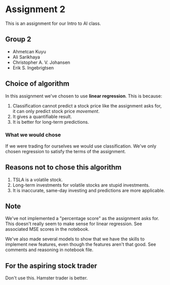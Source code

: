 # Assignment 2
This is an assignment for our Intro to AI class.

## Group 2
- Ahmetcan Kuyu
- Ali Sarikhaya
- Christopher A. V. Johansen
- Erik S. Ingebrigtsen

## Choice of algorithm
In this assignment we've chosen to use **linear regression**.
This is because:
1. Classification cannot predict a stock price like the assignment asks for, it can only predict stock price *movement*.
2. It gives a quantifiable result.
3. It is better for long-term predictions.

### What we would chose
If we were trading for ourselves we would use classification.
We've only chosen regression to satisfy the terms of the assignment.

## Reasons not to chose this algorithm
1. TSLA is a volatile stock.
2. Long-term investments for volatile stocks are stupid investments.
3. It is inaccurate, same-day investing and predictions are more applicable.

## Note
We've not implemented a "percentage score" as the assignment asks for.
This doesn't really seem to make sense for linear regression. See associated MSE scores in the notebook.

We've also made several models to show that we have the skills to implement new features, even though the features aren't that good.
See comments and reasoning in notebook file.

## For the aspiring stock trader
Don't use this. Hamster trader is better.
